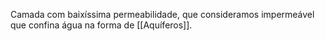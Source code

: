 Camada com baixíssima permeabilidade, que consideramos impermeável que confina água na forma de [[Aquíferos]].